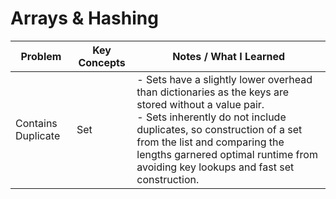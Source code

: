 # Arrays & Hashing

| Problem             | Key Concepts                    | Notes / What I Learned                        |
|---------------------|---------------------------------|-----------------------------------------------|
| Contains Duplicate  | Set                             | - Sets have a slightly lower overhead than dictionaries as the keys are stored without a value pair.<br>- Sets inherently do not include duplicates, so construction of a set from the list and comparing the lengths garnered optimal runtime from avoiding key lookups and fast set construction.